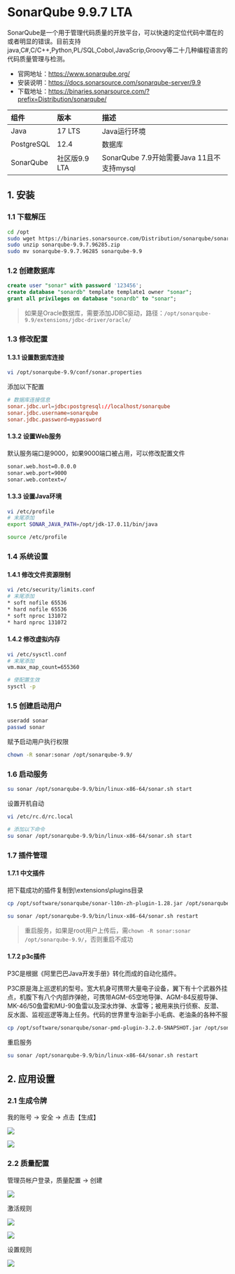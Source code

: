 # SonarQube 9.9.7 LTA

SonarQube是一个用于管理代码质量的开放平台，可以快速的定位代码中潜在的或者明显的错误。目前支持java,C#,C/C++,Python,PL/SQL,Cobol,JavaScrip,Groovy等二十几种编程语言的代码质量管理与检测。

- 官网地址：https://www.sonarqube.org/
- 安装说明：https://docs.sonarsource.com/sonarqube-server/9.9
- 下载地址：https://binaries.sonarsource.com/?prefix=Distribution/sonarqube/

| **组件**  | **版本**  | **描述**  |
| :---------- | :---------- | :---------------------------------- |
| Java    | 17 LTS | Java运行环境 |
| PostgreSQL    | 12.4 | 数据库 |
| SonarQube    | 社区版9.9 LTA | SonarQube 7.9开始需要Java 11且不支持mysql |

## 1. 安装

### 1.1 下载解压

```bash
cd /opt
sudo wget https://binaries.sonarsource.com/Distribution/sonarqube/sonarqube-9.9.7.96285.zip
sudo unzip sonarqube-9.9.7.96285.zip
sudo mv sonarqube-9.9.7.96285 sonarqube-9.9
```

### 1.2 创建数据库

```sql
create user "sonar" with password '123456';
create database "sonardb" template template1 owner "sonar";
grant all privileges on database "sonardb" to "sonar";
```

> 如果是Oracle数据库，需要添加JDBC驱动，路径：`/opt/sonarqube-9.9/extensions/jdbc-driver/oracle/`

### 1.3 修改配置

#### 1.3.1 设置数据库连接

```bash
vi /opt/sonarqube-9.9/conf/sonar.properties
```

添加以下配置

```conf
# 数据库连接信息
sonar.jdbc.url=jdbc:postgresql://localhost/sonarqube
sonar.jdbc.username=sonarqube
sonar.jdbc.password=mypassword
```

#### 1.3.2 设置Web服务

默认服务端口是9000，如果9000端口被占用，可以修改配置文件

```bash
sonar.web.host=0.0.0.0
sonar.web.port=9000
sonar.web.context=/
```

#### 1.3.3 设置Java环境

```bash
vi /etc/profile
# 末尾添加
export SONAR_JAVA_PATH=/opt/jdk-17.0.11/bin/java
```

```bash
source /etc/profile
```

### 1.4 系统设置

#### 1.4.1 修改文件资源限制

```bash
vi /etc/security/limits.conf
# 末尾添加
* soft nofile 65536
* hard nofile 65536
* soft nproc 131072
* hard nproc 131072
```

#### 1.4.2 修改虚拟内存

```bash
vi /etc/sysctl.conf
# 末尾添加
vm.max_map_count=655360

# 使配置生效
sysctl -p
```

### 1.5 创建启动用户

```bash
useradd sonar
passwd sonar
```

赋予启动用户执行权限

```bash
chown -R sonar:sonar /opt/sonarqube-9.9/
```

### 1.6 启动服务

```bash
su sonar /opt/sonarqube-9.9/bin/linux-x86-64/sonar.sh start
```

设置开机自动

```bash
vi /etc/rc.d/rc.local

# 添加以下命令
su sonar /opt/sonarqube-9.9/bin/linux-x86-64/sonar.sh start
```

### 1.7 插件管理

#### 1.7.1 中文插件

把下载成功的插件复制到\extensions\plugins目录

```bash
cp /opt/software/sonarqube/sonar-l10n-zh-plugin-1.28.jar /opt/sonarqube-9.9/extensions/plugins
```

```bash
su sonar /opt/sonarqube-9.9/bin/linux-x86-64/sonar.sh restart
```

> 重启服务，如果是root用户上传后，需`chown -R sonar:sonar /opt/sonarqube-9.9/`，否则重启不成功

#### 1.7.2 p3c插件

P3C是根据《阿里巴巴Java开发手册》转化而成的自动化插件。

P3C原是海上巡逻机的型号。宽大机身可携带大量电子设备，翼下有十个武器外挂点，机腹下有八个内部炸弹舱，可携带AGM-65空地导弹、AGM-84反舰导弹、MK-46/50鱼雷和MU-90鱼雷以及深水炸弹、水雷等；被用来执行侦察、反潜、反水面、监视巡逻等海上任务。代码的世界里专治新手小毛病、老油条的各种不服

```bash
cp /opt/software/sonarqube/sonar-pmd-plugin-3.2.0-SNAPSHOT.jar /opt/sonarqube-9.9/extensions/plugins
```

重启服务

```bash
su sonar /opt/sonarqube-9.9/bin/linux-x86-64/sonar.sh restart
```

## 2. 应用设置

### 2.1 生成令牌

我的账号 -> 安全 -> 点击【生成】

![](../../assets/_images/deploy/sonarqube/create_token1.png)

![](../../assets/_images/deploy/sonarqube/create_token2.png)

### 2.2 质量配置

管理员帐户登录，质量配置 -> 创建

![](../../assets/_images/deploy/sonarqube/add_p3c.png)


激活规则

![](../../assets/_images/deploy/sonarqube/activate_rule.png)

![](../../assets/_images/deploy/sonarqube/activate_rule2.png)


设置规则

![](../../assets/_images/deploy/sonarqube/rule_set_default.png)

